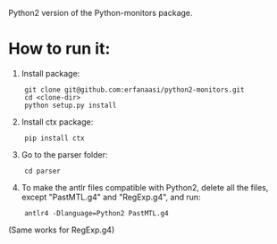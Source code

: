 Python2 version of the Python-monitors package.

# How to run it:
1) Install package:
```
    git clone git@github.com:erfanaasi/python2-monitors.git
    cd <clone-dir>
    python setup.py install
```
2) Install ctx package:
```
    pip install ctx
```
3) Go to the parser folder:
```
    cd parser
```
4) To make the antlr files compatible with Python2, delete all the files, except "PastMTL.g4" and "RegExp.g4", and run:
```
    antlr4 -Dlanguage=Python2 PastMTL.g4
``` 
(Same works for RegExp.g4)

    
